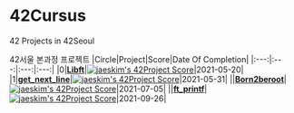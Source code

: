 # 42Cursus
42 Projects in 42Seoul

42서울 본과정 프로젝트
|Circle|Project|Score|Date Of Completion|
|:---:|:---:|:---:|:---:|
|0|**[Libft](https://github.com/jis-kim/42Cursus/tree/master/libft)**|[![jaeskim's 42Project Score](https://badge42.herokuapp.com/api/project/jiskim/Libft)](https://github.com/JaeSeoKim/badge42)|2021-05-20|
|1|**[get_next_line](https://github.com/jis-kim/42Cursus/tree/master/get_next_line)**|[![jaeskim's 42Project Score](https://badge42.herokuapp.com/api/project/jiskim/get_next_line)](https://github.com/JaeSeoKim/badge42)|2021-05-31|
||**[Born2beroot](https://evening-cushion-319.notion.site/Born2beRoot-adf4fb7a50044494a72eaaa0b073fc2d)**|[![jaeskim's 42Project Score](https://badge42.herokuapp.com/api/project/jiskim/Born2beroot)](https://github.com/JaeSeoKim/badge42)|2021-07-05|
||**[ft_printf](https://github.com/jis-kim/42Cursus/tree/master/ft_printf)**|[![jaeskim's 42Project Score](https://badge42.herokuapp.com/api/project/jiskim/ft_printf)](https://github.com/JaeSeoKim/badge42)|2021-09-26|
